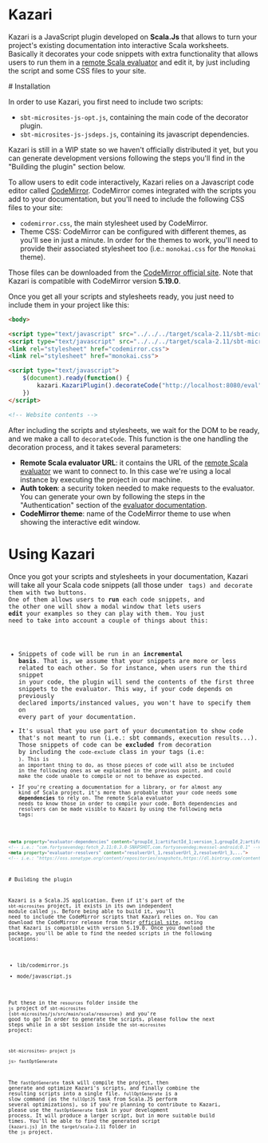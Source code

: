 # Kazari

Kazari is a JavaScript plugin developed on **Scala.Js** that allows to turn your project's existing documentation into interactive Scala worksheets. Basically it decorates your code snippets with extra functionality that allows users to run them in a [remote Scala evaluator](https://github.com/scala-exercises/evaluator) and edit it, by just including the script and some CSS files to your site.

# Installation

In order to use Kazari, you first need to include two scripts:

* `sbt-microsites-js-opt.js`, containing the main code of the decorator plugin.
* `sbt-microsites-js-jsdeps.js`, containing its javascript dependencies.

Kazari is still in a WIP state so we haven't officially distributed it yet, but you can generate development versions following the steps you'll find in the "Building the plugin" section below.

To allow users to edit code interactively, Kazari relies on a Javascript code editor called [CodeMirror](http://codemirror.net). CodeMirror comes integrated with the scripts you add to your documentation, but you'll need to include the following CSS files to your site:

* `codemirror.css`, the main stylesheet used by CodeMirror.
* Theme CSS: CodeMirror can be configured with different themes, as you'll see in just a minute. In order for the themes to work, you'll need to provide their associated stylesheet too (i.e.: `monokai.css` for the `Monokai` theme).

Those files can be downloaded from the [CodeMirror official site](http://codemirror.net/doc/releases.html). Note that Kazari is compatible with CodeMirror version **5.19.0**.

Once you get all your scripts and stylesheets ready, you just need to include them in your project like this:

```html
<body>

<script type="text/javascript" src="../../../target/scala-2.11/sbt-microsites-js-jsdeps.js"></script>
<script type="text/javascript" src="../../../target/scala-2.11/sbt-microsites-js-opt.js"></script>
<link rel="stylesheet" href="codemirror.css">
<link rel="stylesheet" href="monokai.css">

<script type="text/javascript">
	$(document).ready(function() {
		kazari.KazariPlugin().decorateCode("http://localhost:8080/eval", "eyJ0eXAiOiJKV1QiLCJhbGciOiJIUzI1NiJ9.eW91ciBpZGVudGl0eQ.cfH43Wa7k_w1i0W2pQhV1k21t2JqER9lw5EpJcENRMI", "monokai")
	})	
</script>

<!-- Website contents -->
```

After including the scripts and stylesheets, we wait for the DOM to be ready, and we make a call to `decorateCode`. This function is the one handling the decoration process, and it takes several parameters:

* **Remote Scala evaluator URL**: it contains the URL of the [remote Scala evaluator](https://github.com/scala-exercises/evaluator) we want to connect to. In this case we're using a local instance by executing the project in our machine.
* **Auth token**: a security token needed to make requests to the evaluator. You can generate your own by following the steps in the "Authentication" section of the [evaluator documentation](https://github.com/scala-exercises/evaluator).
* **CodeMirror theme**: name of the CodeMirror theme to use when showing the interactive edit window.

# Using Kazari

Once you got your scripts and stylesheets in your documentation, Kazari will take all your Scala code snippets (all those under <code class="language-scala"> tags) and decorate them with two buttons. One of them allows users to **run** each code snippets, and the other one will show a modal window that lets users **edit** your examples so they can play with them. You just need to take into account a couple of things about this:

* Snippets of code will be run in an **incremental basis**. That is, we assume that your snippets are more or less related to each other. So for instance, when users run the third snippet in your code, the plugin will send the contents of the first three snippets to the evaluator. This way, if your code depends on previously declared imports/instanced values, you won't have to specify them on every part of your documentation.
* It's usual that you use part of your documentation to show code that's not meant to run (i.e.: sbt commands, execution results...). Those snippets of code can be **excluded** from decoration by including the `code-exclude` class in your tags (i.e: <code class="language-scala code-exclude" data-lang="scala">). This is an important thing to do, as those pieces of code will also be included in the following ones as we explained in the previous point, and could make the code unable to compile or not to behave as expected.
* If you're creating a documentation for a library, or for almost any kind of Scala project, it's more than probable that your code needs some **dependencies** to rely on. The remote Scala evaluator needs to know those in order to compile your code. Both dependencies and resolvers can be made visible to Kazari by using the following meta tags:

```html
<meta property="evaluator-dependencies" content="groupId_1;artifactId_1;version_1,groupId_2;artifactId_2;version_2,...">
<!-- i.e.: "com.fortysevendeg;fetch_2.11;0.3.0-SNAPSHOT,com.fortysevendeg;mvessel-android;0.1" -->
<meta property="evaluator-resolvers" content="resolverUrl_1,resolverUrl_2,resolverUrl_3,...">
<!-- i.e.: "https://oss.sonatype.org/content/repositories/snapshots,https://dl.bintray.com/content/sbt/sbt-plugin-releases" -->
```

# Building the plugin

Kazari is a Scala.JS application. Even if it's part of the `sbt-microsites` project, it exists in its own independent module called `js`. Before being able to build it, you'll need to include the CodeMirror scripts that Kazari relies on. You can download the CodeMirror release from their [official site](http://codemirror.net/doc/releases.html), noting that Kazari is compatible with version 5.19.0. Once you download the package, you'll be able to find the needed scripts in the following locations:

* lib/codemirror.js
* mode/javascript.js

Put these in the `resources` folder inside the `js` project of `sbt-microsites` (`sbt-microsites/js/src/main/scala/resources`) and you're good to go! In order to generate the scripts, please follow the next steps while in a sbt session inside the `sbt-microsites` project:

```scala
sbt-microsites> project js

js> fastOptGenerate
```

The `fastOptGenerate` task will compile the project, then generate and optimize Kazari's scripts, and finally combine the resulting scripts into a single file. `fullOptGenerate` is a slow command (as the `fullOptJS` task from Scala.JS perform several optimizations), so if you're planning to contribute to Kazari, please use the `fastOptGenerate` task in your development process. It will produce a larger script, but in more suitable build times. You'll be able to find the generated script (`kazari.js`) in the `target/scala-2.11` folder in the `js` project.
